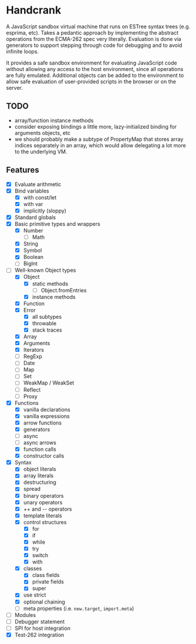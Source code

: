 # Handcrank

A JavaScript sandbox virtual machine that runs on ESTree syntax trees
(e.g. esprima, etc).  Takes a pedantic approach by implementing the
abstract operations from the ECMA-262 spec very literally.  Evaluation
is done via generators to support stepping through code for debugging
and to avoid infinite loops.

It provides a safe sandbox environment for evaluating JavaScript code
without allowing any access to the host environment, since all
operations are fully emulated.  Additional objects can be added to the
environment to allow safe evaluation of user-provided scripts in the
browser or on the server.

## TODO

- array/function instance methods
- consider exposing bindings a little more, lazy-initialized binding
  for arguments objects, etc
- we should probably make a subtype of PropertyMap that stores array
  indices separately in an array, which would allow delegating a lot
  more to the underlying VM.

## Features

- [x] Evaluate arithmetic
- [x] Bind variables
    - [x] with const/let
    - [x] with var
    - [x] implicitly (sloppy)
- [x] Standard globals
- [x] Basic primitive types and wrappers
    - [x] Number
        - [ ] Math
    - [x] String
    - [x] Symbol
    - [x] Boolean
    - [ ] BigInt
- [ ] Well-known Object types
    - [x] Object
        - [x] static methods
            - [ ] Object.fromEntries
        - [x] instance methods
    - [x] Function
    - [x] Error
        - [x] all subtypes
        - [x] throwable
        - [x] stack traces
    - [x] Array
    - [x] Arguments
    - [x] Iterators
    - [ ] RegExp
    - [ ] Date
    - [ ] Map
    - [ ] Set
    - [ ] WeakMap / WeakSet
    - [ ] Reflect
    - [ ] Proxy
- [x] Functions
    - [x] vanilla declarations
    - [x] vanilla expressions
    - [x] arrow functions
    - [x] generators
    - [ ] async
    - [ ] async arrows
    - [x] function calls
    - [x] constructor calls
- [x] Syntax
    - [x] object literals
    - [x] array literals
    - [x] destructuring
    - [x] spread
    - [x] binary operators
    - [x] unary operators
    - [x] ++ and -- operators
    - [x] template literals
    - [x] control structures
        - [x] for
        - [x] if
        - [x] while
        - [x] try
        - [x] switch
        - [x] with
    - [x] classes
        - [x] class fields
        - [x] private fields
        - [x] super
    - [x] use strict
    - [x] optional chaining
    - [ ] meta properties (i.e. `new.target`, `import.meta`)
- [ ] Modules
- [ ] Debugger statement
- [ ] SPI for host integration
- [x] Test-262 integration
